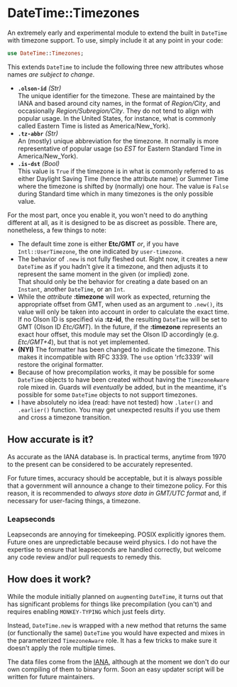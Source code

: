 # DateTime::Timezones

An extremely early and experimental module to extend the built in `DateTime` with timezone support.
To use, simply include it at any point in your code:

```raku 
use DateTime::Timezones;
```

This extends `DateTime` to include the following three new attributes whose names *are subject to change*.

  * **`.olson-id`** *(Str)*  
  The unique identifier for the timezone. 
  These are maintained by the IANA and based around city names, in the format of *Region/City*, and occasionally *Region/Subregion/City*. 
  They do not tend to align with popular usage.  In the United States, for instance, what is commonly called Eastern Time is listed as America/New_York).
  * **`.tz-abbr`** *(Str)*  
  An (mostly) unique abbreviation for the timezone. 
  It normally is more representative of popular usage (so *EST* for Eastern Standard Time in America/New_York).
  * **`.is-dst`** *(Bool)*  
  This value is `True` if the timezone is in what is commonly referred to as either Daylight Saving Time (hence the attribute name) or Summer Time where the timezone is shifted by (normally) one hour.
  The value is `False` during Standard time which in many timezones is the only possible value.


For the most part, once you enable it, you won't need to do anything different at all, as it is designed to be as discreet as possible.
There are, nonetheless, a few things to note:

 * The default time zone is either **Etc/GMT** *or*, if you have `Intl::UserTimezone`, the one indicated by `user-timezone`.
 * The behavior of `.new` is not fully fleshed out.  Right now, it creates a new `DateTime` as if you hadn't give it a timezone, and then adjusts it to represent the same moment in the given (or implied) zone.  
 That should only be the behavior for creating a date based on an `Instant`, another `DateTime`, or an `Int`.
 * While the *attribute* **:timezone** will work as expected, returning the appropriate offset from GMT, when used as an argument to `.new()`, its value will only be taken into account in order to calculate the exact time.  
 If no Olson ID is specified via **:tz-id**, the resulting `DateTime` will be set to GMT (Olson ID *Etc/GMT*).
 In the future, if the **:timezone** represents an exact hour offset, this module may set the Olson ID accordingly (e.g. *Etc/GMT+4*), but that is not yet implemented.
 * **(NYI)** The formatter has been changed to indicate the timezone.
 This makes it incompatible with RFC 3339.
 The `use` option 'rfc3339' will restore the original formatter.
 * Because of how precompilation works, it may be possible for some `DateTime` objects to have been created without having the `TimezoneAware` role mixed in. 
 Guards will *eventually* be added, but in the meantime, it's possible for some `DateTime` objects to not support timezones.
 * I have absolutely no idea (read: have not tested) how `.later()` and `.earlier()` function.
 You may get unexpected results if you use them and cross a timezone transition.
 
## How accurate is it?

As accurate as the IANA database is.
In practical terms, anytime from 1970 to the present can be considered to be accurately represented.

For future times, accuracy should be acceptable, but it is always possible that a government will announce a change to their timezone policy.
For this reason, it is recommended to *always store data in GMT/UTC format* and, if necessary for user-facing things, a timezone.

### Leapseconds

Leapseconds are annoying for timekeeping.
POSIX explicitly ignores them.
Future ones are unpredictable because weird physics.
I do not have the expertise to ensure that leapseconds are handled correctly, but welcome any code review and/or pull requests to remedy this.

## How does it work?

While the module initially planned on `augment`ing `DateTime`, it turns out that has significant problems for things like precompilation (you can't) and requires enabling `MONKEY-TYPING` which just feels dirty.

Instead, `DateTime.new` is wrapped with a new method that returns the same (or functionally the same) `DateTime` you would have expected and mixes in the parameterized `TimezoneAware` role. 
It has a few tricks to make sure it doesn't apply the role multiple times.

The data files come from the [IANA](https://www.iana.org/time-zones), although at the moment we don't do our own compiling of them to binary form.
Soon an easy updater script will be written for future maintainers. 